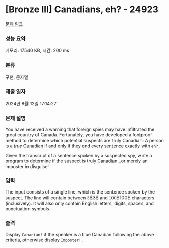 # [Bronze III] Canadians, eh? - 24923 

[문제 링크](https://www.acmicpc.net/problem/24923) 

### 성능 요약

메모리: 17540 KB, 시간: 200 ms

### 분류

구현, 문자열

### 제출 일자

2024년 8월 12일 17:14:27

### 문제 설명

<p>You have received a warning that foreign spies may have infiltrated the great country of Canada. Fortunately, you have developed a foolproof method to determine which potential suspects are truly Canadian: A person is a <i>true</i> Canadian if and only if they end every sentence exactly with <code>eh?</code> .</p>

<p>Given the transcript of a sentence spoken by a suspected spy, write a program to determine if the suspect is truly Canadian…or merely an imposter in disguise!</p>

### 입력 

 <p>The input consists of a single line, which is the sentence spoken by the suspect. The line will contain between <mjx-container class="MathJax" jax="CHTML" style="font-size: 109%; position: relative;"><mjx-math class="MJX-TEX" aria-hidden="true"><mjx-mn class="mjx-n"><mjx-c class="mjx-c33"></mjx-c></mjx-mn></mjx-math><mjx-assistive-mml unselectable="on" display="inline"><math xmlns="http://www.w3.org/1998/Math/MathML"><mn>3</mn></math></mjx-assistive-mml><span aria-hidden="true" class="no-mathjax mjx-copytext">$3$</span></mjx-container> and <mjx-container class="MathJax" jax="CHTML" style="font-size: 109%; position: relative;"><mjx-math class="MJX-TEX" aria-hidden="true"><mjx-mn class="mjx-n"><mjx-c class="mjx-c31"></mjx-c><mjx-c class="mjx-c30"></mjx-c><mjx-c class="mjx-c30"></mjx-c></mjx-mn></mjx-math><mjx-assistive-mml unselectable="on" display="inline"><math xmlns="http://www.w3.org/1998/Math/MathML"><mn>100</mn></math></mjx-assistive-mml><span aria-hidden="true" class="no-mathjax mjx-copytext">$100$</span></mjx-container> characters (inclusively). It will also only contain English letters, digits, spaces, and punctuation symbols.</p>

### 출력 

 <p>Display <code>Canadian!</code> if the speaker is a true Canadian following the above criteria, otherwise display <code>Imposter!</code> .</p>

